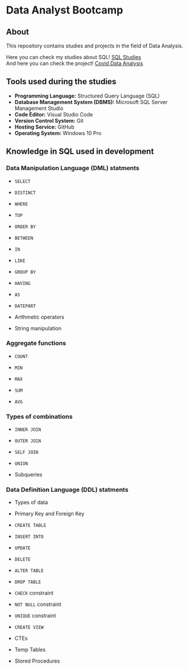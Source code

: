 <h1>
Data Analyst Bootcamp
</h1>

## About 
This repository contains studies and projects in the field of Data Analysis.</br>

Here you can check my studies about SQL! [SQL Studies](https://github.com/matheusok/data-analyst-bootcamp/tree/master/Projects)</br>
And here you can check the project! [Covid Data Analysis](https://github.com/matheusok/data-analyst-bootcamp/tree/master/SQL)

## Tools used during the studies
* **Programming Language:** Structured Query Language (SQL)
* **Database Management System (DBMS):** Microsoft SQL Server Management Studio
* **Code Editor:** Visual Studio Code
* **Version Control System:** Git
* **Hosting Service:** GitHub
* **Operating System:** Windows 10 Pro

## Knowledge in SQL used in development

### Data Manipulation Language (DML) statments

- `SELECT`

- `DISTINCT`

- `WHERE`

- `TOP`

- `ORDER BY`

- `BETWEEN`

- `IN`

- `LIKE`

- `GROUP BY`

- `HAVING`

- `AS`

- `DATEPART`

- Arithmetic operators

- String manipulation

### Aggregate functions

- `COUNT`

- `MIN`

- `MAX`

- `SUM`

 - `AVG`

### Types of combinations

- `INNER JOIN`

- `OUTER JOIN`

- `SELF JOIN`

- `UNION`

- Subqueries


### Data Definition Language (DDL) statments
- Types of data

- Primary Key and Foreign Key

- `CREATE TABLE`

- `INSERT INTO`

- `UPDATE`

- `DELETE`

- `ALTER TABLE`

- `DROP TABLE`

- `CHECK` constraint

- `NOT NULL` constraint

- `UNIQUE` constraint

- `CREATE VIEW`

- CTEs

- Temp Tables

- Stored Procedures